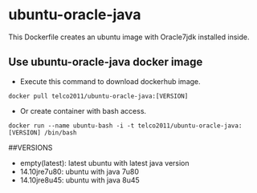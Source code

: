 # ubuntu-oracle-java
This Dockerfile creates an ubuntu image with Oracle7jdk installed inside.

## Use ubuntu-oracle-java docker image

* Execute this command to download dockerhub image.

`docker pull telco2011/ubuntu-oracle-java:[VERSION]`

* Or create container with bash access.

`docker run --name ubuntu-bash -i -t telco2011/ubuntu-oracle-java:[VERSION] /bin/bash`


##VERSIONS
* empty(latest): latest ubuntu with latest java version 
* 14.10jre7u80: ubuntu with java 7u80
* 14.10jre8u45: ubuntu with java 8u45